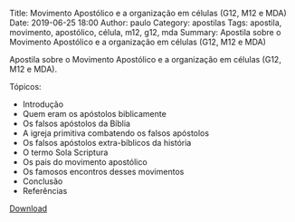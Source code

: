 Title: Movimento Apostólico e a organização em células (G12, M12 e MDA)
Date: 2019-06-25 18:00
Author: paulo
Category: apostilas
Tags: apostila, movimento, apostólico, célula, m12, g12, mda
Summary: Apostila sobre o Movimento Apostólico e a organização em células (G12, M12 e MDA)

Apostila sobre o Movimento Apostólico e a organização em células (G12, M12 e MDA).

Tópicos:

- Introdução
- Quem eram os apóstolos biblicamente
- Os falsos apóstolos da Bíblia
- A igreja primitiva combatendo os falsos apóstolos
- Os falsos apóstolos extra-bíblicos da história
- O termo Sola Scriptura
- Os pais do movimento apostólico
- Os famosos encontros desses movimentos
- Conclusão
- Referências


[Download](https://www.dropbox.com/s/erdqdhlh4d84lya/Movimento%20Apost%C3%B3lico%20e%20a%20organiza%C3%A7%C3%A3o%20em%20c%C3%A9lulas%20%28G12%2C%20M12%20e%20MDA%29.pdf?dl=1)